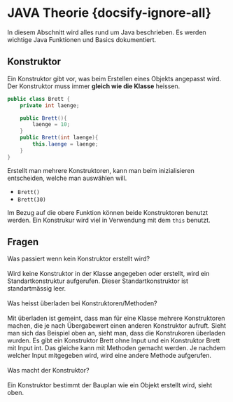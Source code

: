 # JAVA Theorie {docsify-ignore-all}

In diesem Abschnitt wird alles rund um Java beschrieben. Es werden wichtige Java Funktionen und Basics dokumentiert.

## Konstruktor

Ein Konstruktor gibt vor, was beim Erstellen eines Objekts angepasst wird. Der Konstruktor muss immer **gleich wie die Klasse** heissen.

```java
public class Brett {
    private int laenge;

    public Brett(){
        laenge = 10;
    }
    public Brett(int laenge){
        this.laenge = laenge;
    }
}
```

Erstellt man mehrere Konstruktoren, kann man beim inizialisieren entscheiden, welche man auswählen will.
- `Brett()`
- `Brett(30)`

Im Bezug auf die obere Funktion können beide Konstruktoren benutzt werden.
Ein Konstrukur wird viel in Verwendung mit dem `this` benutzt.

## Fragen

<div class="question-box">
  Was passiert wenn kein Konstruktor erstellt wird?
</div>
<br>
Wird keine Konstruktor in der Klasse angegeben oder erstellt, wird ein Standartkonstruktur aufgerufen. Dieser Standartkonstruktor ist standartmässig leer.
<br>
<br>
<div class="question-box">
  Was heisst überladen bei Konstruktoren/Methoden?
</div>
<br>
Mit überladen ist gemeint, dass man für eine Klasse mehrere Konstruktoren machen, die je nach Übergabewert einen anderen Konstruktor aufruft. Sieht man sich das Beispiel oben an, sieht man, dass die Konstrukoren überladen wurden. Es gibt ein Konstruktor Brett ohne Input und ein Konstruktor Brett mit Input int.
Das gleiche kann mit Methoden gemacht werden. Je nachdem welcher Input mitgegeben wird, wird eine andere Methode aufgerufen.
<br>
<br>
<div class="question-box">
    Was macht der Konstruktor?
</div>
<br>
Ein Konstruktor bestimmt der Bauplan wie ein Objekt erstellt wird, sieht oben.




